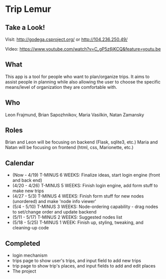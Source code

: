 # Trip Lemur #

## Take a Look! ##

Visit: http://godega.csproject.org/ or http://104.236.250.49/

Video: https://www.youtube.com/watch?v=C_gP5z6jKCQ&feature=youtu.be

## What ##

This app is a tool for people who want to plan/organize trips. It aims to assist people in planning while also allowing the user to choose the specific means/level of organization they are comfortable with.

## Who ##

Leon Frajmund, Brian Sapozhnikov, Maria Vasilkin, Natan Zamansky

## Roles ##

Brian and Leon will be focusing on backend (Flask, sqlite3, etc.)
Maria and Natan will be focusing on frontend (html, css, Marionette, etc.)

## Calendar ##

+ (Now - 4/19) T-MINUS 6 WEEKS: Finalize ideas, start login engine (front and back end)
+ (4/20 - 4/26) T-MINUS 5 WEEKS: Finish login engine, add form stuff to make new trips
+ (4/27 - 5/3) T-MINUS 4 WEEKS: Finish form stuff for new nodes (unordered) and make 'node info viewer'
+ (5/4 - 5/10) T-MINUS 3 WEEKS: Node-ordering capability - drag nodes to set/change order and update backend
+ (5/11 - 5/17) T-MINUS 2 WEEKS: Suggested nodes list
+ (5/18 - 5/25) T-MINUS 1 WEEK: Finish up, styling, tweaking, and cleaning-up code

## Completed ##

+ login mechanism
+ trips page to show user's trips, and input field to add new trips
+ trip page to show trip's places, and input fields to add and edit places
+ The project






